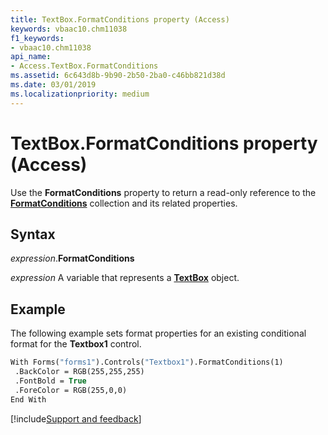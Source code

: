 ```yaml
---
title: TextBox.FormatConditions property (Access)
keywords: vbaac10.chm11038
f1_keywords:
- vbaac10.chm11038
api_name:
- Access.TextBox.FormatConditions
ms.assetid: 6c643d8b-9b90-2b50-2ba0-c46bb821d38d
ms.date: 03/01/2019
ms.localizationpriority: medium
---
```



# TextBox.FormatConditions property (Access)

Use the **FormatConditions** property to return a read-only reference to the **[FormatConditions](Access.FormatConditions.md)** collection and its related properties.


## Syntax

_expression_.**FormatConditions**

_expression_ A variable that represents a **[TextBox](Access.TextBox.md)** object.


## Example

The following example sets format properties for an existing conditional format for the **Textbox1** control.

```vb
With Forms("forms1").Controls("Textbox1").FormatConditions(1) 
 .BackColor = RGB(255,255,255) 
 .FontBold = True 
 .ForeColor = RGB(255,0,0) 
End With
```



[!include[Support and feedback](~/includes/feedback-boilerplate.md)]